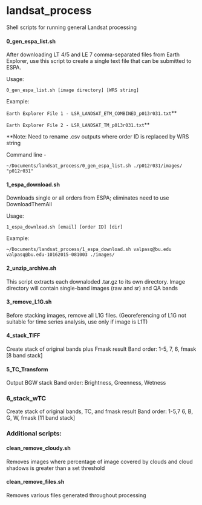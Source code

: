 # landsat_process
Shell scripts for running general Landsat processing

#### 0_gen_espa_list.sh
After downloading LT 4/5 and LE 7 comma-separated files from Earth Explorer, 
use this script to create a single text file that can be submitted to ESPA.

Usage:

```0_gen_espa_list.sh [image directory] [WRS string]```

Example:

```Earth Explorer File 1 - LSR_LANDSAT_ETM_COMBINED_p013r031.txt```**

```Earth Explorer File 2 - LSR_LANDSAT_TM_p013r031.txt```**

**Note: Need to rename .csv outputs where order ID is replaced by WRS string

Command line -

```~/Documents/landsat_process/0_gen_espa_list.sh ./p012r031/images/ "p012r031"```


#### 1_espa_download.sh
Downloads single or all orders from ESPA; eliminates need to use DownloadThemAll

Usage:

```1_espa_download.sh [email] [order ID] [dir]```

Example:

```~/Documents/landsat_process/1_espa_download.sh valpasq@bu.edu valpasq@bu.edu-10162015-081003 ./images/```


#### 2_unzip_archive.sh
This script extracts each downaloded .tar.gz to its own directory. 
Image directory will contain single-band images (raw and sr) and QA bands

#### 3_remove_L1G.sh
Before stacking images, remove all L1G files. 
(Georeferencing of L1G not suitable for time series analysis, use only if image is L1T)

#### 4_stack_TIFF
Create stack of original bands plus Fmask result 
Band order: 1-5, 7, 6, fmask [8 band stack]

#### 5_TC_Transform
Output BGW stack
Band order: Brightness, Greenness, Wetness

### 6_stack_wTC
Create stack of original bands, TC, and fmask result
Band order: 1-5,7 6, B, G, W, fmask [11 band stack]


### Additional scripts:

#### clean_remove_cloudy.sh
Removes images where percentage of image covered by clouds and cloud shadows is greater than a set threshold

#### clean_remove_files.sh
Removes various files generated throughout processing







